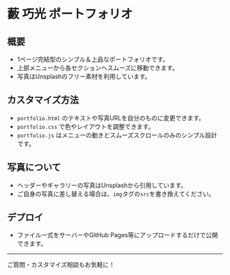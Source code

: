 # 藪 巧光 ポートフォリオ

## 概要
- 1ページ完結型のシンプル＆上品なポートフォリオです。
- 上部メニューから各セクションへスムーズに移動できます。
- 写真はUnsplashのフリー素材を利用しています。

## カスタマイズ方法
- `portfolio.html` のテキストや写真URLを自分のものに変更できます。
- `portfolio.css` で色やレイアウトを調整できます。
- `portfolio.js` はメニューの動きとスムーズスクロールのみのシンプル設計です。

## 写真について
- ヘッダーやギャラリーの写真はUnsplashから引用しています。
- ご自身の写真に差し替える場合は、`img`タグの`src`を書き換えてください。

## デプロイ
- ファイル一式をサーバーやGitHub Pages等にアップロードするだけで公開できます。

---

ご質問・カスタマイズ相談もお気軽に！ 